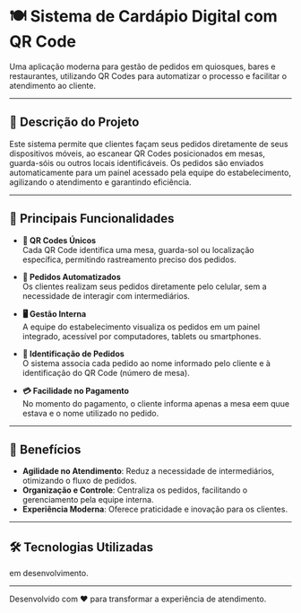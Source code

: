 # 🍽️ Sistema de Cardápio Digital com QR Code  

Uma aplicação moderna para gestão de pedidos em quiosques, bares e restaurantes, utilizando QR Codes para automatizar o processo e facilitar o atendimento ao cliente.  

---

## 📜 **Descrição do Projeto**  
Este sistema permite que clientes façam seus pedidos diretamente de seus dispositivos móveis, ao escanear QR Codes posicionados em mesas, guarda-sóis ou outros locais identificáveis. Os pedidos são enviados automaticamente para um painel acessado pela equipe do estabelecimento, agilizando o atendimento e garantindo eficiência.  

---

## 🚀 **Principais Funcionalidades**  
- **📌 QR Codes Únicos**  
  Cada QR Code identifica uma mesa, guarda-sol ou localização específica, permitindo rastreamento preciso dos pedidos.  

- **📱 Pedidos Automatizados**  
  Os clientes realizam seus pedidos diretamente pelo celular, sem a necessidade de interagir com intermediários.  

- **🖥️ Gestão Interna**  
  A equipe do estabelecimento visualiza os pedidos em um painel integrado, acessível por computadores, tablets ou smartphones.  

- **🧾 Identificação de Pedidos**  
  O sistema associa cada pedido ao nome informado pelo cliente e à identificação do QR Code (número de mesa).  

- **💳 Facilidade no Pagamento**  
  No momento do pagamento, o cliente informa apenas a mesa eem quue estava e o nome utilizado no pedido.  

---

## 🌟 **Benefícios**  
- **Agilidade no Atendimento**: Reduz a necessidade de intermediários, otimizando o fluxo de pedidos.  
- **Organização e Controle**: Centraliza os pedidos, facilitando o gerenciamento pela equipe interna.  
- **Experiência Moderna**: Oferece praticidade e inovação para os clientes.  

---

## 🛠️ **Tecnologias Utilizadas**  
em desenvolvimento. 

---

Desenvolvido com ❤️ para transformar a experiência de atendimento.  
